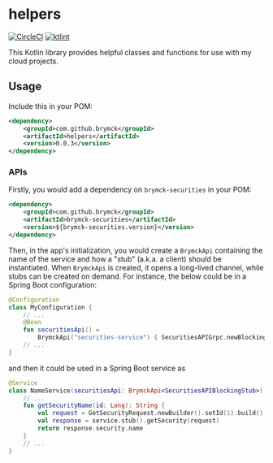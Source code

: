 helpers
=======

[![CircleCI](https://circleci.com/gh/brymck/helpers-kt.svg?style=shield)](https://circleci.com/gh/brymck/helpers-kt)
[![ktlint](https://img.shields.io/badge/code%20style-%E2%9D%A4-FF4081.svg)](https://ktlint.github.io/)

This Kotlin library provides helpful classes and functions for use with my cloud projects.

Usage
-----

Include this in your POM:

```xml
<dependency>
    <groupId>com.github.brymck</groupId>
    <artifactId>helpers</artifactId>
    <version>0.0.3</version>
</dependency>
```

### APIs

Firstly, you would add a dependency on `brymck-securities` in your POM:

```xml
<dependency>
    <groupId>com.github.brymck</groupId>
    <artifactId>brymck-securities</artifactId>
    <version>${brymck-securities.version}</version>
</dependency>
```

Then, in the app's initialization, you would create a `BrymckApi` containing the name of the service and how a "stub"
(a.k.a. a client) should be instantiated. When `BrymckApi` is created, it opens a long-lived channel, while stubs can
be created on demand. For instance, the below could be in a Spring Boot configuration:

```kotlin
@Configuration
class MyConfiguration {
    // ...
    @Bean
    fun securitiesApi() =
        BrymckApi("securities-service") { SecuritiesAPIGrpc.newBlockingStub(it) }
    // ...
}
```

and then it could be used in a Spring Boot service as

```kotlin
@Service
class NameService(securitiesApi: BrymckApi<SecuritiesAPIBlockingStub>) {
    // ...
    fun getSecurityName(id: Long): String {
        val request = GetSecurityRequest.newBuilder().setId(1).build()
        val response = service.stub().getSecurity(request)
        return response.security.name
    }
    // ...
}
```
